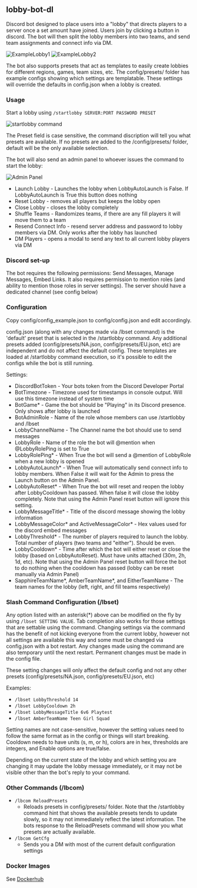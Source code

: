 ## lobby-bot-dl
Discord bot designed to place users into a "lobby" that directs players to a server once a set amount have joined. 
Users join by clicking a button in discord.
The bot will then split the lobby members into two teams, and send team assignments and connect info via DM.

![ExampleLobby1](https://i.imgur.com/0UdUNIs.png) ![ExampleLobby2](https://i.imgur.com/VuqXvMy.png)

The bot also supports presets that act as templates to easily create lobbies for different regions, games, team sizes, etc.
The config/presets/ folder has example configs showing which settings are templatable. These settings will override the defaults in config.json when a lobby is created.

### Usage

Start a lobby using ```/startlobby SERVER:PORT PASSWORD PRESET```

![startlobby command](https://i.imgur.com/FFCDylQ.png)

The Preset field is case sensitive, the command discription will tell you what presets are available.
If no presets are added to the /config/presets/ folder, default will be the only available selection.

The bot will also send an admin panel to whoever issues the command to start the lobby:

![Admin Panel](https://i.imgur.com/bwqjyrg.png)

- Launch Lobby - Launches the lobby when LobbyAutoLaunch is False. If LobbyAutoLaunch is True this button does nothing
- Reset Lobby - removes all players but keeps the lobby open
- Close Lobby - closes the lobby completely
- Shuffle Teams - Randomizes teams, if there are any fill players it will move them to a team
- Resend Connect Info - resend server address and password to lobby members via DM. Only works after the lobby has launched
- DM Players - opens a modal to send any text to all current lobby players via DM

### Discord set-up
The bot requires the following permissions: Send Messages, Manage Messages, Embed Links. It also requires permission to mention roles (and ability to mention those roles in server settings).
The server should have a dedicated channel (see config below)

### Configuration
Copy config/config_example.json to config/config.json and edit accordingly. 

config.json (along with any changes made via /lbset command) is the 'default' preset that is selected in the /startlobby command.
Any additional presets added (config/presets/NA.json, config/presets/EU.json, etc) are independent and do not affect the default config.
These templates are loaded at /startlobby command execution, so it's possible to edit the configs while the bot is still running.

Settings:
- DiscordBotToken - Your bots token from the Discord Developer Portal
- BotTimezone - Timezone used for timestamps in console output. Will use this timezone instead of system time
- BotGame* - Game the bot should be "Playing" in its Discord presence. Only shows after lobby is launched
- BotAdminRole - Name of the role whose members can use /startlobby and /lbset
- LobbyChannelName - The Channel name the bot should use to send messages
- LobbyRole - Name of the role the bot will @mention when @LobbyRolePing is set to True
- LobbyRolePing* - When True the bot will send a @mention of LobbyRole when a new lobby is opened
- LobbyAutoLaunch* - When True will automatically send connect info to lobby members. When False it will wait for the Admin to press the Launch button on the Admin Panel.
- LobbyAutoReset* - When True the bot will reset and reopen the lobby after LobbyCooldown has passed. When false it will close the lobby completely. Note that using the Admin Panel reset button will ignore this setting.
- LobbyMessageTitle* - Title of the discord message showing the lobby information
- LobbyMessageColor* and ActiveMessageColor* - Hex values used for the discord embed messages
- LobbyThreshold* - The number of players required to launch the lobby. Total number of players (two teams and "either"). Should be even.
- LobbyCooldown* - Time after which the bot will either reset or close the lobby (based on LobbyAutoReset). Must have units attached (30m, 2h, 1d, etc). Note that using the Admin Panel reset button will force the bot to do nothing when the cooldown has passed (lobby can be reset manually via Admin Panel)
- SapphireTeamName*, AmberTeamName*, and EitherTeamName - The team names for the lobby (left, right, and fill teams respectively)

### Slash Command Configuration (/lbset)
Any option listed with an asterisk(*) above can be modified on the fly by using ```/lbset SETTING VALUE```. Tab completion also works for those settings that are settable using the command.
Changing settings via the command has the benefit of not kicking everyone from the current lobby, however not all settings are available this way and some must be changed via config.json with a bot restart. 
Any changes made using the command are also temporary until the next restart. Permanent changes must be made in the config file.

These setting changes will only affect the default config and not any other presets (config/presets/NA.json, config/presets/EU.json, etc)

Examples:
- ```/lbset LobbyThreshold 14```
- ```/lbset LobbyCooldown 2h```
- ```/lbset LobbyMessageTitle 6v6 Playtest```
- ```/lbset AmberTeamName Teen Girl Squad```

Setting names are not case-sensitive, however the setting values need to follow the same format as in the config or things will start breaking.
Cooldown needs to have units (s, m, or h), colors are in hex, thresholds are integers, and Enable options are true/false.

Depending on the current state of the lobby and which setting you are changing it may update the lobby message immediately, or it may not be visible other than the bot's reply to your command.

### Other Commands (/lbcom)

- ```/lbcom ReloadPresets```
  - Reloads presets in config/presets/ folder. Note that the /startlobby command hint that shows the available presets tends to update slowly, so it may not immediately reflect the latest information. The bots response to the ReloadPresets command will show you what presets are actually available.
- ```/lbcom GetCfg```
  -  Sends you a DM with most of the current default configuration settings

### Docker Images
See [Dockerhub](https://hub.docker.com/r/erkston/lobby-bot-dl)
